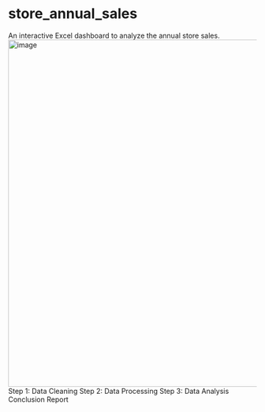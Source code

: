 # store_annual_sales
An interactive Excel dashboard to analyze the annual store sales.
<img width="705" alt="image" src="https://github.com/D16032002/store_annual_sales/assets/82457446/c2215d11-512a-4be9-a2bd-e2a6b17f7b1c">
Step 1: Data Cleaning
Step 2: Data Processing
Step 3: Data Analysis
Conclusion Report
